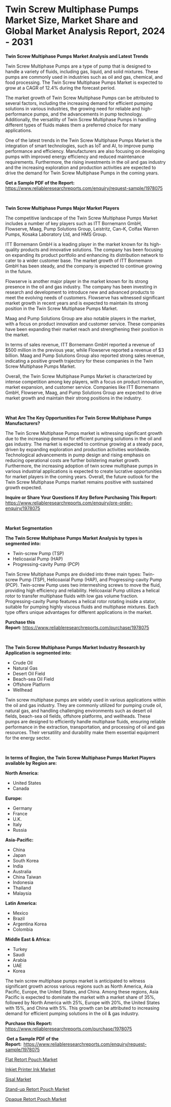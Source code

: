 <p><h1>Twin Screw Multiphase Pumps Market Size, Market Share and Global Market Analysis Report, 2024 - 2031</h1></p><p><strong>Twin Screw Multiphase Pumps Market Analysis and Latest Trends</strong></p>
<p><p>Twin Screw Multiphase Pumps are a type of pump that is designed to handle a variety of fluids, including gas, liquid, and solid mixtures. These pumps are commonly used in industries such as oil and gas, chemical, and food processing. The Twin Screw Multiphase Pumps Market is expected to grow at a CAGR of 12.4% during the forecast period.</p><p>The market growth of Twin Screw Multiphase Pumps can be attributed to several factors, including the increasing demand for efficient pumping solutions in various industries, the growing need for reliable and high-performance pumps, and the advancements in pump technology. Additionally, the versatility of Twin Screw Multiphase Pumps in handling different types of fluids makes them a preferred choice for many applications.</p><p>One of the latest trends in the Twin Screw Multiphase Pumps Market is the integration of smart technologies, such as IoT and AI, to improve pump performance and efficiency. Manufacturers are also focusing on developing pumps with improved energy efficiency and reduced maintenance requirements. Furthermore, the rising investments in the oil and gas industry and the increasing exploration and production activities are expected to drive the demand for Twin Screw Multiphase Pumps in the coming years.</p></p>
<p><strong>Get a Sample PDF of the Report:&nbsp;</strong> <a href="https://www.reliableresearchreports.com/enquiry/request-sample/1978075">https://www.reliableresearchreports.com/enquiry/request-sample/1978075</a></p>
<p>&nbsp;</p>
<p><strong>Twin Screw Multiphase Pumps Major Market Players</strong></p>
<p><p>The competitive landscape of the Twin Screw Multiphase Pumps Market includes a number of key players such as ITT Bornemann GmbH, Flowserve, Maag, Pump Solutions Group, Leistritz, Can-K, Colfax Warren Pumps, Kosaka Laboratory Ltd, and HMS Group.</p><p>ITT Bornemann GmbH is a leading player in the market known for its high-quality products and innovative solutions. The company has been focusing on expanding its product portfolio and enhancing its distribution network to cater to a wider customer base. The market growth of ITT Bornemann GmbH has been steady, and the company is expected to continue growing in the future.</p><p>Flowserve is another major player in the market known for its strong presence in the oil and gas industry. The company has been investing in research and development to introduce new and advanced products to meet the evolving needs of customers. Flowserve has witnessed significant market growth in recent years and is expected to maintain its strong position in the Twin Screw Multiphase Pumps Market.</p><p>Maag and Pump Solutions Group are also notable players in the market, with a focus on product innovation and customer service. These companies have been expanding their market reach and strengthening their position in the market.</p><p>In terms of sales revenue, ITT Bornemann GmbH reported a revenue of $500 million in the previous year, while Flowserve reported a revenue of $3 billion. Maag and Pump Solutions Group also reported strong sales revenue, indicating a positive growth trajectory for these companies in the Twin Screw Multiphase Pumps Market.</p><p>Overall, the Twin Screw Multiphase Pumps Market is characterized by intense competition among key players, with a focus on product innovation, market expansion, and customer service. Companies like ITT Bornemann GmbH, Flowserve, Maag, and Pump Solutions Group are expected to drive market growth and maintain their strong positions in the industry.</p></p>
<p>&nbsp;</p>
<p><strong>What Are The Key Opportunities For Twin Screw Multiphase Pumps Manufacturers?</strong></p>
<p><p>The Twin Screw Multiphase Pumps market is witnessing significant growth due to the increasing demand for efficient pumping solutions in the oil and gas industry. The market is expected to continue growing at a steady pace, driven by expanding exploration and production activities worldwide. Technological advancements in pump design and rising emphasis on reducing operational costs are further bolstering market growth. Furthermore, the increasing adoption of twin screw multiphase pumps in various industrial applications is expected to create lucrative opportunities for market players in the coming years. Overall, the future outlook for the Twin Screw Multiphase Pumps market remains positive with sustained growth expected.</p></p>
<p><strong>Inquire or Share Your Questions If Any Before Purchasing This Report:</strong> <a href="https://www.reliableresearchreports.com/enquiry/pre-order-enquiry/1978075">https://www.reliableresearchreports.com/enquiry/pre-order-enquiry/1978075</a></p>
<p>&nbsp;</p>
<p><strong>Market Segmentation</strong></p>
<p><strong>The Twin Screw Multiphase Pumps Market Analysis by types is segmented into:</strong></p>
<p><ul><li>Twin-screw Pump (TSP)</li><li>Helicoaxial Pump (HAP)</li><li>Progressing-cavity Pump (PCP)</li></ul></p>
<p><p>Twin Screw Multiphase Pumps are divided into three main types: Twin-screw Pump (TSP), Helicoaxial Pump (HAP), and Progressing-cavity Pump (PCP). Twin-screw Pump uses two intermeshing screws to move the fluid, providing high efficiency and reliability. Helicoaxial Pump utilizes a helical rotor to transfer multiphase fluids with low gas volume fraction. Progressing-cavity Pump features a helical rotor rotating inside a stator, suitable for pumping highly viscous fluids and multiphase mixtures. Each type offers unique advantages for different applications in the market.</p></p>
<p><strong>Purchase this Report:&nbsp;</strong><a href="https://www.reliableresearchreports.com/purchase/1978075">https://www.reliableresearchreports.com/purchase/1978075</a></p>
<p>&nbsp;</p>
<p><strong>The Twin Screw Multiphase Pumps Market Industry Research by Application is segmented into:</strong></p>
<p><ul><li>Crude Oil</li><li>Natural Gas</li><li>Desert Oil Field</li><li>Beach-sea Oil Field</li><li>Offshore Platform</li><li>Wellhead</li></ul></p>
<p><p>Twin screw multiphase pumps are widely used in various applications within the oil and gas industry. They are commonly utilized for pumping crude oil, natural gas, and handling challenging environments such as desert oil fields, beach-sea oil fields, offshore platforms, and wellheads. These pumps are designed to efficiently handle multiphase fluids, ensuring reliable performance in the extraction, transportation, and processing of oil and gas resources. Their versatility and durability make them essential equipment for the energy sector.</p></p>
<p>&nbsp;</p>
<p><strong>In terms of Region, the Twin Screw Multiphase Pumps Market Players available by Region are:</strong></p>
<p>
    <p> <strong> North America: </strong>
        <ul>
            <li>United States</li>
            <li>Canada</li>
        </ul>
        </p> 
    <p> <strong> Europe: </strong>
        <ul>
            <li>Germany</li>
            <li>France</li>
            <li>U.K.</li>
            <li>Italy</li>
            <li>Russia</li>
        </ul>
        </p> 
    <p> <strong> Asia-Pacific: </strong>
        <ul>
            <li>China</li>
            <li>Japan</li>
            <li>South Korea</li>
            <li>India</li>
            <li>Australia</li>
            <li>China Taiwan</li>
            <li>Indonesia</li>
            <li>Thailand</li>
            <li>Malaysia</li>
        </ul>
        </p> 
    <p> <strong> Latin America: </strong>
        <ul>
            <li>Mexico</li>
            <li>Brazil</li>
            <li>Argentina Korea</li>
            <li>Colombia</li>
        </ul>
        </p> 
    <p> <strong> Middle East & Africa: </strong>
        <ul>
            <li>Turkey</li>
            <li>Saudi</li>
            <li>Arabia</li>
            <li>UAE</li>
            <li>Korea</li>
        </ul>
    </p>
    </p>
<p><p>The twin screw multiphase pumps market is anticipated to witness significant growth across various regions such as North America, Asia Pacific, Europe, the United States, and China. Among these regions, Asia Pacific is expected to dominate the market with a market share of 35%, followed by North America with 25%, Europe with 20%, the United States with 15%, and China with 5%. This growth can be attributed to increasing demand for efficient pumping solutions in the oil & gas industry.</p></p>
<p><strong>Purchase this Report: </strong><a href="https://www.reliableresearchreports.com/purchase/1978075">https://www.reliableresearchreports.com/purchase/1978075</a></p>
<p>&nbsp;<strong>Get a Sample PDF of the Report:&nbsp;&nbsp;</strong><a href="https://www.reliableresearchreports.com/enquiry/request-sample/1978075">https://www.reliableresearchreports.com/enquiry/request-sample/1978075</a></p>
<p><strong></strong></p>
<p><p><a href="https://simplistic-meeting-7ee.notion.site/Flat-Retort-Pouch-Market-Challenges-Opportunities-and-Growth-Drivers-and-Major-Market-Players-for-ed07f4aabefa416f8d8819b01fe1b92a">Flat Retort Pouch Market</a></p><p><a href="https://view.publitas.com/reportprime-1/inkjet-printer-ink-market-size-2024-2031-global-industrial-analysis-key-geographical-regions-market-share-top-key-players-product-types-and-forecast-research-report/">Inkjet Printer Ink Market</a></p><p><a href="https://view.publitas.com/reportprime-1/sisal-market-centers-on-aspects-such-as-market-growth-market-share-market-opportunity-and-projected-forecasts-spanning-from-2024-to-2031/">Sisal Market</a></p><p><a href="https://skillful-vermicelli-b89.notion.site/Global-Stand-up-Retort-Pouch-Market-by-Types-Applications-and-Major-Players-with-Regional-Growth--b3127751d59a4b4ab6a543673f995293">Stand-up Retort Pouch Market</a></p><p><a href="https://eight-handstand-8fb.notion.site/Opaque-Retort-Pouch-Market-Growth-Market-Trends-COVID-19-Impact-and-Forecasts-for-period-from-202-fe4d1e832c48440bb4843766028086ee">Opaque Retort Pouch Market</a></p></p>